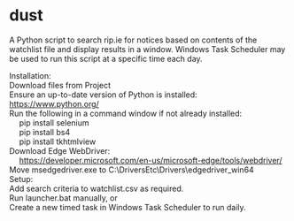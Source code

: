 # dust
A Python script to search rip.ie for notices based on contents of the watchlist file and display results in a window.
Windows Task Scheduler may be used to run this script at a specific time each day.

Installation:\
Download files from Project\
Ensure an up-to-date version of Python is installed: https://www.python.org/ \
Run the following in a command window if not already installed:\
&emsp;  pip install selenium\
&emsp;  pip install bs4\
&emsp;  pip install tkhtmlview\
Download Edge WebDriver:\
&emsp;  https://developer.microsoft.com/en-us/microsoft-edge/tools/webdriver/ \
Move msedgedriver.exe to C:\DriversEtc\Drivers\edgedriver_win64
\
Setup:\
Add search criteria to watchlist.csv as required.\
Run launcher.bat manually, or \
Create a new timed task in Windows Task Scheduler to run daily.
